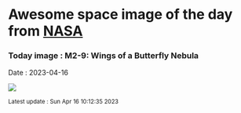 
# Awesome space image of the day from [NASA](https://api.nasa.gov/)

### Today image : M2-9: Wings of a Butterfly Nebula
Date : 2023-04-16

![](https://apod.nasa.gov/apod/image/2304/M2D9_HubbleSchmidt_985.jpg)

<small>Latest update : Sun Apr 16 10:12:35 2023</small>
        